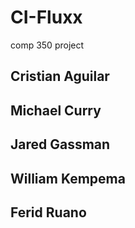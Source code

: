 # CI-Fluxx
comp 350 project
## Cristian Aguilar
## Michael Curry
## Jared Gassman
## William Kempema
## Ferid Ruano

